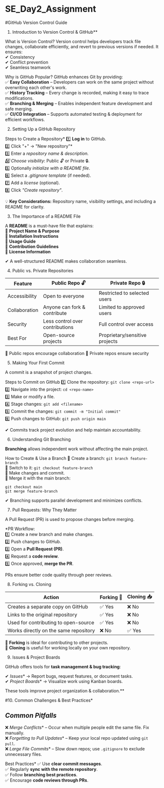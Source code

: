 # SE_Day2_Assignment

#GitHub Version Control Guide

1. Introduction to Version Control & GitHub**  

 What is Version Control?
Version control helps developers track file changes, collaborate efficiently, and revert to previous versions if needed. It ensures:  
✔ Consistency  
✔ Conflict prevention  
✔ Seamless teamwork  

Why is GitHub Popular?
GitHub enhances Git by providing:  
✅ **Easy Collaboration** – Developers can work on the same project without overwriting each other's work.  
✅ **History Tracking** – Every change is recorded, making it easy to trace modifications.  
✅ **Branching & Merging** – Enables independent feature development and safe merging.  
✅ **CI/CD Integration** – Supports automated testing & deployment for efficient workflows.  

2. Setting Up a GitHub Repository

Steps to Create a Repository*
1️⃣ **Log in** to GitHub.  
2️⃣ Click "+" → "New repository"*  
3️⃣ Enter a **repository name & description*.  
4️⃣ Choose *visibility**: Public 🔓 or Private 🔒.  
5️⃣ Optionally *initialize with a README file*.  
6️⃣ Select a *.gitignore template* (if needed).  
7️⃣ Add a *license* (optional).  
8️⃣ Click *"Create repository"*.  

💡 **Key Considerations:** Repository name, visibility settings, and including a README for clarity.  

3. The Importance of a README File

A **README** is a must-have file that explains:  
📌 **Project Name & Purpose**  
📌 **Installation Instructions**  
📌 **Usage Guide**  
📌 **Contribution Guidelines**  
📌 **License Information**  

✔ A well-structured README makes collaboration seamless.  


4. Public vs. Private Repositories

| Feature           | Public Repo 🔓 | Private Repo 🔒 |
|-------------------|--------------|---------------|
| Accessibility    | Open to everyone | Restricted to selected users |
| Collaboration    | Anyone can fork & contribute | Limited to approved users |
| Security        | Less control over contributions | Full control over access |
| Best For        | Open-source projects | Proprietary/sensitive projects |

🔹 Public repos encourage collaboration
🔹 Private repos ensure security  

5. Making Your First Commit

A commit is a snapshot of project changes.  

Steps to Commit on GitHub
1️⃣ Clone the repository: `git clone <repo-url>`  
2️⃣ Navigate into the project: `cd <repo-name>`  
3️⃣ Make or modify a file.  
4️⃣ Stage changes: `git add <filename>`  
5️⃣ Commit the changes: `git commit -m "Initial commit"`  
6️⃣ Push changes to GitHub: `git push origin main`  

✔ Commits track project evolution and help maintain accountability.  


6. Understanding Git Branching

**Branching** allows independent work without affecting the main project.  

How to Create & Use a Branch
🔹 Create a branch: `git branch feature-branch`  
🔹 Switch to it: `git checkout feature-branch`  
🔹 Make changes and commit.  
🔹 Merge it with the main branch:  
   ```
   git checkout main  
   git merge feature-branch  
   ```  

✔ Branching supports parallel development and minimizes conflicts.  

7. Pull Requests: Why They Matter

A Pull Request (PR) is used to propose changes before merging.  

*PR Workflow:  
1️⃣ Create a new branch and make changes.  
2️⃣ Push changes to GitHub.  
3️⃣ Open a **Pull Request (PR)**.  
4️⃣ Request a **code review**.  
5️⃣ Once approved, **merge the PR**.  

PRs ensure better code quality through peer reviews.

8. Forking vs. Cloning

| Action  | Forking 🔀 | Cloning 📥 |
|---------|----------|----------|
| Creates a separate copy on GitHub | ✅ Yes | ❌ No |
| Links to the original repository | ✅ Yes | ❌ No |
| Used for contributing to open-source | ✅ Yes | ❌ No |
| Works directly on the same repository | ❌ No | ✅ Yes |

🔹 **Forking** is ideal for contributing to other projects.  
🔹 **Cloning** is useful for working locally on your own repository.  



9. Issues & Project Boards  

GitHub offers tools for **task management & bug tracking**:  

✔ *Issues** → Report bugs, request features, or document tasks.  
✔ *Project Boards** → Visualize work using Kanban boards.  

These tools improve project organization & collaboration.**  



#10. Common Challenges & Best Practices*

## *Common Pitfalls*
❌ *Merge Conflicts** – Occur when multiple people edit the same file. Fix manually.  
❌ *Forgetting to Pull Updates** – Keep your local repo updated using `git pull`.  
❌ *Large File Commits** – Slow down repos; use `.gitignore` to exclude unnecessary files.  

Best Practices* 
✅ Use **clear commit messages**.  
✅ Regularly **sync with the remote repository**.  
✅ Follow **branching best practices**.  
✅ Encourage **code reviews through PRs**.  

